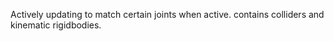 Actively updating to match certain joints when active.
contains colliders and kinematic rigidbodies.